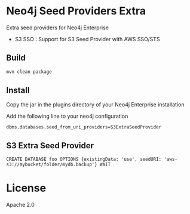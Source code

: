 # Neo4j Seed Providers Extra

Extra seed providers for Neo4j Enterprise

- S3 SSO : Support for S3 Seed Provider with AWS SSO/STS


## Build

```bash
mvn clean package
```

## Install

Copy the jar in the plugins directory of your Neo4j Enterprise installation

Add the following line to your neo4j configuration

```
dbms.databases.seed_from_uri_providers=S3ExtraSeedProvider
```

## S3 Extra Seed Provider

```
CREATE DATABASE foo OPTIONS {existingData: 'use', seedURI: 'aws-s3://mybucket/folder/mydb.backup'} WAIT
```

# License

Apache 2.0